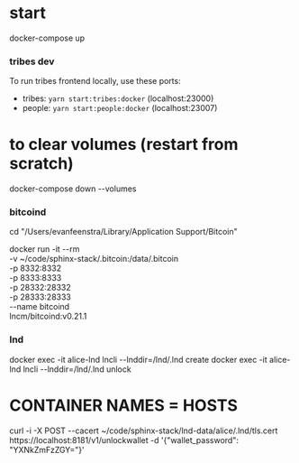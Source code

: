 # start

docker-compose up

### tribes dev

To run tribes frontend locally, use these ports:

- tribes: `yarn start:tribes:docker` (localhost:23000)
- people: `yarn start:people:docker` (localhost:23007)

# to clear volumes (restart from scratch)

docker-compose down --volumes

### bitcoind

cd "/Users/evanfeenstra/Library/Application Support/Bitcoin"

docker run -it --rm \
 -v ~/code/sphinx-stack/.bitcoin:/data/.bitcoin \
 -p 8332:8332 \
 -p 8333:8333 \
 -p 28332:28332 \
 -p 28333:28333 \
 --name bitcoind \
 lncm/bitcoind:v0.21.1

### lnd

docker exec -it alice-lnd lncli --lnddir=/lnd/.lnd create
docker exec -it alice-lnd lncli --lnddir=/lnd/.lnd unlock

# CONTAINER NAMES = HOSTS

curl -i -X POST --cacert ~/code/sphinx-stack/lnd-data/alice/.lnd/tls.cert https://localhost:8181/v1/unlockwallet -d '{"wallet_password": "YXNkZmFzZGY="}'
